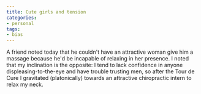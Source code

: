 ```yaml
---
title: Cute girls and tension
categories:
- personal
tags:
- bias
---
```


A friend noted today that he couldn't have an attractive woman give him a massage because he'd be incapable of relaxing in her presence.  I noted that my inclination is the opposite: I tend to lack confidence in anyone displeasing-to-the-eye and have trouble trusting men, so after the Tour de Cure I gravitated (platonically) towards an attractive chiropractic intern to relax my neck.
